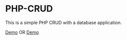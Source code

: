 # PHP-CRUD
This is a simple PHP CRUD with a database application.

<a href="https://php-crud-samirromdhani.c9users.io"> Demo</a>
OR
<a href="https://serene-waters-97277.herokuapp.com/read.php"> Demo</a>
